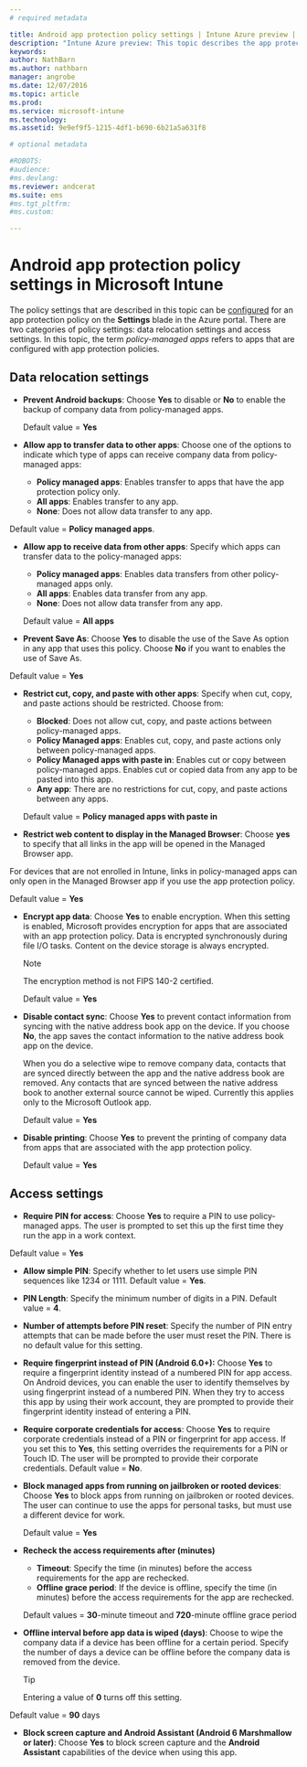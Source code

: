```yaml
---
# required metadata

title: Android app protection policy settings | Intune Azure preview | Microsoft Docs
description: "Intune Azure preview: This topic describes the app protection policy settings for Android devices."
keywords:
author: NathBarnms.author: nathbarnmanager: angrobe
ms.date: 12/07/2016
ms.topic: article
ms.prod:
ms.service: microsoft-intune
ms.technology:
ms.assetid: 9e9ef9f5-1215-4df1-b690-6b21a5a631f8

# optional metadata

#ROBOTS:
#audience:
#ms.devlang:
ms.reviewer: andcerat
ms.suite: ems
#ms.tgt_pltfrm:
#ms.custom:

---
```


# Android app protection policy settings in Microsoft Intune
The policy settings that are described in this topic can be [configured](app-protection-policies.md) for an app protection policy on the **Settings** blade in the Azure portal.
There are two categories of policy settings: data relocation settings and access settings. In this topic, the term *policy-managed apps* refers to apps that are configured with app protection policies.

##  Data relocation settings

- **Prevent Android backups**: Choose **Yes** to disable or  **No** to enable the backup of company data from policy-managed apps.

  Default value = **Yes**
- **Allow app to transfer data to other apps**: Choose one of the options to indicate which type of apps can receive company data from policy-managed apps:
  -   **Policy managed apps**: Enables transfer to apps that have the app protection policy only.
  -   **All apps**: Enables transfer to any app.
  -   **None**: Does not allow data transfer to any app.

 Default value = **Policy managed apps**.
- **Allow app to receive data from other apps**: Specify which apps can transfer data to the policy-managed apps:
  -   **Policy managed apps**: Enables data transfers from other policy-managed apps only.
  -   **All apps**: Enables data transfer from any app.
  -   **None**: Does not allow data transfer from any app.

  Default value = **All apps**

-   **Prevent Save As**: Choose **Yes** to disable the use of the Save As option in any app that uses this policy. Choose **No** if you want to enables the use of Save As.

  Default value = **Yes**
- **Restrict cut, copy, and paste with other apps**: Specify when cut, copy, and paste actions should be restricted. Choose from:
  -   **Blocked**: Does not allow cut, copy, and paste actions between policy-managed apps.
  -   **Policy Managed apps**: Enables cut, copy, and paste actions only between policy-managed apps.
  -   **Policy Managed apps with paste in**: Enables cut or copy between policy-managed apps. Enables cut or copied data from any app to be pasted into this app.
  -   **Any app**: There are no restrictions for cut, copy, and paste actions between any apps.

  Default value = **Policy managed apps with paste in**
-   **Restrict web content to display in the Managed Browser**: Choose **yes** to specify that all links in the app will be opened in the Managed Browser app.

  For devices that are not enrolled in Intune, links in policy-managed apps can only open in the Managed Browser app if you use the app protection policy.

  Default value = **Yes**
- **Encrypt app data**: Choose **Yes** to enable encryption. When this setting is enabled, Microsoft provides encryption for apps that are associated with an app protection policy. Data is encrypted synchronously during file I/O tasks. Content on the device storage is always encrypted.
  >[!NOTE]
  >The encryption method is not FIPS 140-2 certified.

  Default value = **Yes**

- **Disable contact sync**: Choose **Yes** to prevent contact information from syncing with the native address book app on the device. If you choose **No**, the app saves the contact information to the native address book app on the device.

  When you do a selective wipe to remove company data, contacts that are synced directly between the app and the native address book are removed. Any contacts that are synced between the native address book to another external source cannot be wiped. Currently this applies only to the Microsoft Outlook app.

  Default value = **Yes**
- **Disable printing**: Choose **Yes** to prevent the printing of company data from apps that are associated with the app protection policy.

  Default value = **Yes**

##  Access settings

- **Require PIN for access**: Choose **Yes** to require a PIN to use policy-managed apps. The user is prompted to set this up the first time they run the app in a work context.

 Default value = **Yes**

 -  **Allow simple PIN**: Specify whether to let users use simple PIN sequences like 1234 or 1111. Default value = **Yes**.
 - **PIN Length**: Specify the minimum number of digits in a PIN. Default value = **4**.
 - **Number of attempts before PIN reset**: Specify the number of PIN entry attempts that can be made before the user must reset the PIN. There is no default value for this setting.
 - **Require fingerprint instead of PIN (Android 6.0+):** Choose **Yes** to require a fingerprint identity instead of a numbered PIN for app access.
 On Android devices, you can enable the user to identify themselves by using fingerprint instead of a numbered PIN. When they try to access this app by using their work account, they are prompted to provide their fingerprint identity instead of entering a PIN.
 - **Require corporate credentials for access**: Choose **Yes** to require corporate credentials instead of a PIN or fingerprint for app access. If you set this to **Yes**, this setting overrides the requirements for a PIN or Touch ID. The user will be prompted to provide their corporate credentials. Default value = **No**.


- **Block managed apps from running on jailbroken or rooted devices**: Choose **Yes** to block apps from running on jailbroken or rooted devices. The user can continue to use the apps for personal tasks, but must use a different device for work.

  Default value = **Yes**
- **Recheck the access requirements after (minutes)**
  -   **Timeout**: Specify the time (in minutes) before the access requirements for the app are rechecked.
  -   **Offline grace period**: If the device is offline, specify the time (in minutes) before the access requirements for the app are rechecked.

  Default values = **30**-minute timeout and **720**-minute offline grace period

-   **Offline interval before app data is wiped (days)**: Choose to wipe the company data if a device has been offline for a certain period.  Specify the number of days a device can be offline before the company data is removed from the device.

    >[!TIP]
    >Entering a value of **0** turns off this setting.

  Default value = **90** days
- **Block screen capture and Android Assistant (Android 6 Marshmallow or later)**: Choose **Yes** to block screen capture and the **Android Assistant** capabilities of the device when using this app.
